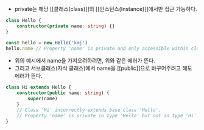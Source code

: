 - private는 해당 [[클래스(class)]]의 [[인스턴스(Instance)]]에서만 접근 가능하다.

```ts
class Hello {
	constructor(private name: string) {}
}

const hello = new Hello('kmj')
hello.name // Property 'name' is private and only accessible within class 'Hello'.
```

- 위의 예시에서 name을 가져오려하려면, 위와 같은 에러가 뜬다.
- 그리고 서브클래스(자식 클래스)에서 name을 [[public]]으로 바꾸어주려고 해도 에러가 뜬다.

```ts
class Hi extends Hello {
	constructor(public name: string) {
		super(name)
	}
	// Class 'Hi' incorrectly extends base class 'Hello'.
	// Property 'name' is private in type 'Hello' but not in type 'Hi'.ts(2415)
}
```